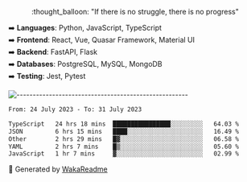 <p align="center"> 
  :thought_balloon: "If there is no struggle, there is no progress"
</p>

<p align="left">
  ➡️ <strong>Languages</strong>: Python, JavaScript, TypeScript<br>
  ➡️ <strong>Frontend</strong>: React, Vue, Quasar Framework, Material UI<br>
  ➡️ <strong>Backend</strong>: FastAPI, Flask<br>
  ➡️ <strong>Databases</strong>: PostgreSQL, MySQL, MongoDB<br>
  ➡️ <strong>Testing</strong>: Jest, Pytest<br>
</p>

![-----------------------------------------------------](https://raw.githubusercontent.com/andreasbm/readme/master/assets/lines/vintage.png)

<!--START_SECTION:waka-->

```txt
From: 24 July 2023 - To: 31 July 2023

TypeScript   24 hrs 18 mins  ████████████████░░░░░░░░░   64.03 %
JSON         6 hrs 15 mins   ████░░░░░░░░░░░░░░░░░░░░░   16.49 %
Other        2 hrs 29 mins   █▓░░░░░░░░░░░░░░░░░░░░░░░   06.58 %
YAML         2 hrs 7 mins    █▒░░░░░░░░░░░░░░░░░░░░░░░   05.60 %
JavaScript   1 hr 7 mins     ▓░░░░░░░░░░░░░░░░░░░░░░░░   02.99 %
```

<!--END_SECTION:waka-->


🚀 Generated by [WakaReadme](https://github.com/athul/waka-readme)
